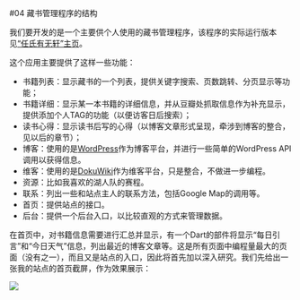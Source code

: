 #04 藏书管理程序的结构

我们要开发的是一个主要供个人使用的藏书管理程序，该程序的实际运行版本见[“任氏有无轩”主页](http://www.rsywx.net)。

这个应用主要提供了这样一些功能：

* 书籍列表：显示藏书的一个列表，提供关键字搜索、页数跳转、分页显示等功能；
* 书籍详细：显示某一本书籍的详细信息，并从豆瓣处抓取信息作为补充显示，提供添加个人TAG的功能（以便访客日后搜索）；
* 读书心得：显示读书后写的心得（以博客文章形式呈现，牵涉到博客的整合，见以后的章节）；
* 博客：使用的是[WordPress](https://wordpress.org/)作为博客平台，并进行一些简单的WordPress API调用以获得信息。
* 维客：使用的是[DokuWiki](https://www.dokuwiki.org/dokuwiki)作为维客平台，只是整合，不做进一步编程。
* 资源：比如我喜欢的湖人队的赛程。
* 联系：列出一些和站点主人的联系方法，包括Google Map的调用等。
* 首页：提供站点的接口。
* 后台：提供一个后台入口，以比较直观的方式来管理数据。

在首页中，对书籍信息需要进行汇总并显示，有一个Dart的部件将显示“每日引言”和“今日天气”信息，列出最近的博客文章等。这是所有页面中编程量最大的页面（没有之一），而且又是站点的入口，因此将首先加以深入研究。我们先给出一张我的站点的首页截屏，作为效果展示：

![](img/test.gif)



